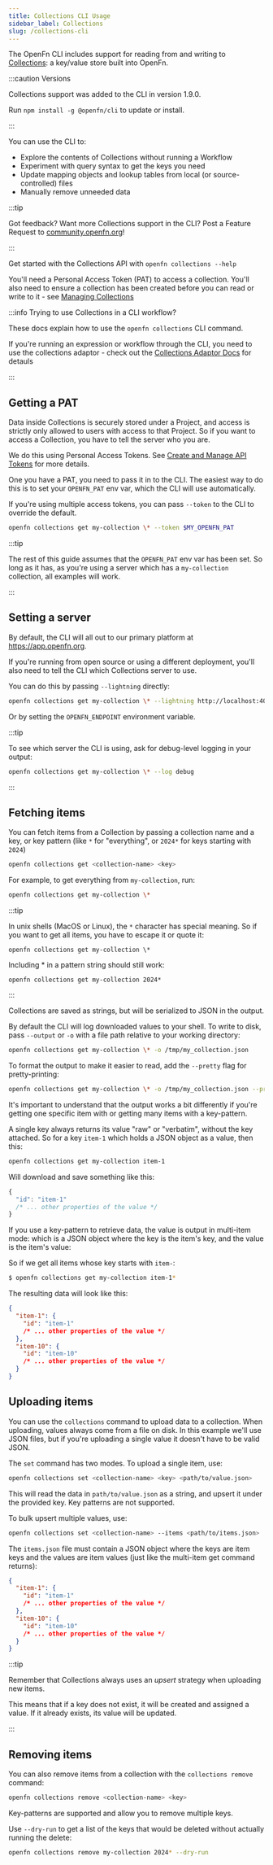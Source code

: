 ```yaml
---
title: Collections CLI Usage
sidebar_label: Collections
slug: /collections-cli
---
```


The OpenFn CLI includes support for reading from and writing to
[Collections](/documentation/build/collections): a key/value store built into
OpenFn.

:::caution Versions

Collections support was added to the CLI in version 1.9.0.

Run `npm install -g @openfn/cli` to update or install.

:::

You can use the CLI to:

- Explore the contents of Collections without running a Workflow
- Experiment with query syntax to get the keys you need
- Update mapping objects and lookup tables from local (or source-controlled)
  files
- Manually remove unneeded data

:::tip

Got feedback? Want more Collections support in the CLI? Post a Feature Request
to [community.openfn.org](https://community.openfn.org/c/feature-requests)!

:::

Get started with the Collections API with `openfn collections --help`

You'll need a Personal Access Token (PAT) to access a collection. You'll also
need to ensure a collection has been created before you can read or write to
it - see
[Managing Collections](http://localhost:3000/documentation/build/collections#managing-collections)

:::info Trying to use Collections in a CLI workflow?

These docs explain how to use the `openfn collections` CLI command.

If you're running an expression or workflow through the CLI, you need to use the
collections adaptor - check out the
[Collections Adaptor Docs](http://localhost:3000/adaptors/collections#cli-usage)
for detauls

:::

## Getting a PAT

Data inside Collections is securely stored under a Project, and access is
strictly only allowed to users with access to that Project. So if you want to
access a Collection, you have to tell the server who you are.

We do this using Personal Access Tokens. See
[Create and Manage API Tokens](/documentation/api-tokens#about-api-tokens) for
more details.

One you have a PAT, you need to pass it in to the CLI. The easiest way to do
this is to set your `OPENFN_PAT` env var, which the CLI will use automatically.

If you're using multiple access tokens, you can pass `--token` to the CLI to
override the default.

```bash
openfn collections get my-collection \* --token $MY_OPENFN_PAT
```

:::tip

The rest of this guide assumes that the `OPENFN_PAT` env var has been set. So
long as it has, as you're using a server which has a `my-collection` collection,
all examples will work.

:::

## Setting a server

By default, the CLI will all out to our primary platform at
https://app.openfn.org.

If you're running from open source or using a different deployment, you'll also
need to tell the CLI which Collections server to use.

You can do this by passing `--lightning` directly:

```bash
openfn collections get my-collection \* --lightning http://localhost:4000
```

Or by setting the `OPENFN_ENDPOINT` environment variable.

:::tip

To see which server the CLI is using, ask for debug-level logging in your
output:

```bash
openfn collections get my-collection \* --log debug
```

:::

## Fetching items

You can fetch items from a Collection by passing a collection name and a key, or
key pattern (like `*` for "everything", or `2024*` for keys starting with
`2024`)

```bash
openfn collections get <collection-name> <key>
```

For example, to get everything from `my-collection`, run:

```bash
openfn collections get my-collection \*
```

:::tip

In unix shells (MacOS or Linux), the `*` character has special meaning. So if
you want to get all items, you have to escape it or quote it:

```
openfn collections get my-collection \*
```

Including \* in a pattern string should still work:

```
openfn collections get my-collection 2024*
```

:::

Collections are saved as strings, but will be serialized to JSON in the output.

By default the CLI will log downloaded values to your shell. To write to disk,
pass `--output` or `-o` with a file path relative to your working directory:

```bash
openfn collections get my-collection \* -o /tmp/my_collection.json
```

To format the output to make it easier to read, add the `--pretty` flag for
pretty-printing:

```bash
openfn collections get my-collection \* -o /tmp/my_collection.json --pretty
```

It's important to understand that the output works a bit differently if you're
getting one specific item with or getting many items with a key-pattern.

A single key always returns its value "raw" or "verbatim", without the key
attached. So for a key `item-1` which holds a JSON object as a value, then this:

```bash
openfn collections get my-collection item-1
```

Will download and save something like this:

```js
{
  "id": "item-1"
  /* ... other properties of the value */
}
```

If you use a key-pattern to retrieve data, the value is output in multi-item
mode: which is a JSON object where the key is the item's key, and the value is
the item's value:

So if we get all items whose key starts with `item-`:

```bash
$ openfn collections get my-collection item-1*
```

The resulting data will look like this:

```json
{
  "item-1": {
    "id": "item-1"
    /* ... other properties of the value */
  },
  "item-10": {
    "id": "item-10"
    /* ... other properties of the value */
  }
}
```

## Uploading items

You can use the `collections` command to upload data to a collection. When
uploading, values always come from a file on disk. In this example we'll use
JSON files, but if you're uploading a single value it doesn't have to be valid
JSON.

The `set` command has two modes. To upload a single item, use:

```bash
openfn collections set <collection-name> <key> <path/to/value.json>
```

This will read the data in `path/to/value.json` as a string, and upsert it under
the provided key. Key patterns are not supported.

To bulk upsert multiple values, use:

```bash
openfn collections set <collection-name> --items <path/to/items.json>
```

The `items.json` file must contain a JSON object where the keys are item keys
and the values are item values (just like the multi-item get command returns):

```json
{
  "item-1": {
    "id": "item-1"
    /* ... other properties of the value */
  },
  "item-10": {
    "id": "item-10"
    /* ... other properties of the value */
  }
}
```

:::tip

Remember that Collections always uses an _upsert_ strategy when uploading new
items.

This means that if a key does not exist, it will be created and assigned a
value. If it already exists, its value will be updated.

:::

## Removing items

You can also remove items from a collection with the `collections remove`
command:

```bash
openfn collections remove <collection-name> <key>
```

Key-patterns are supported and allow you to remove multiple keys.

Use `--dry-run` to get a list of the keys that would be deleted without actually
running the delete:

```bash
openfn collections remove my-collection 2024* --dry-run
```
